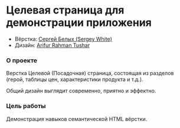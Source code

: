 # Целевая страница для демонстрации приложения

* Вёрстка: [Сергей Белых (Sergey White)](https://github.com/whitesergey)
* Дизайн: [Arifur Rahman Tushar](https://dribbble.com/ArifurRahman)

### О проекте

Верстка Целевой (Посадочная) страница, состоящая из разделов (герой, таблицы цен, характеристики продукта и т.д.).

Общий дизайн выглядит современно, приятно и эффектно.

### Цель работы

Демонстрация навыков семантической HTML вёрстки.